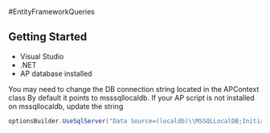 #EntityFrameworkQueries

## Getting Started
- Visual Studio
- .NET
- AP database installed

You may need to change the DB connection string located in the APContext class
By default it points to msssqllocaldb.
If your AP script is not installed on mssqllocaldb, update the string
```csharp
optionsBuilder.UseSqlServer("Data Source=(localdb)\\MSSQLLocalDB;Initial Catalog=AP");
```

